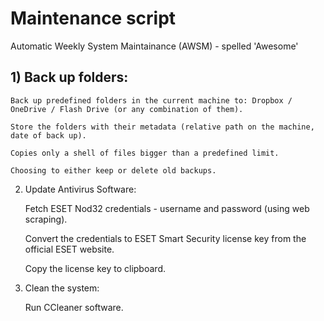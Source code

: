 # Maintenance script

Automatic Weekly System Maintainance (AWSM) - spelled 'Awesome'


## 1) Back up folders:

    Back up predefined folders in the current machine to: Dropbox / OneDrive / Flash Drive (or any combination of them).
    
    Store the folders with their metadata (relative path on the machine, date of back up).
    
    Copies only a shell of files bigger than a predefined limit.
    
    Choosing to either keep or delete old backups.



2) Update Antivirus Software:

    Fetch ESET Nod32 credentials - username and password (using web scraping).
    
    Convert the credentials to ESET Smart Security license key from the official ESET website.
    
    Copy the license key to clipboard.



3) Clean the system:

    Run CCleaner software.
